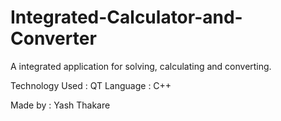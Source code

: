 # Integrated-Calculator-and-Converter
A integrated application for solving, calculating and converting.

Technology Used : QT
Language : C++

Made by : Yash Thakare
